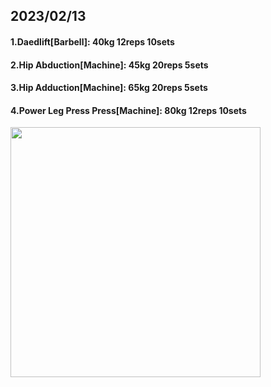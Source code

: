 ## 2023/02/13
#### 1.Daedlift\[Barbell\]: 40kg 12reps 10sets
#### 2.Hip Abduction\[Machine\]: 45kg 20reps 5sets
#### 3.Hip Adduction\[Machine\]: 65kg 20reps 5sets
#### 4.Power Leg Press Press\[Machine\]: 80kg 12reps 10sets

<img src='../_resources/__076.png' width='400px' />
